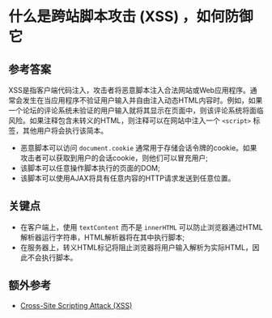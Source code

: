 # 什么是跨站脚本攻击 (XSS) ，如何防御它

## 参考答案

XSS是指客户端代码注入，攻击者将恶意脚本注入合法网站或Web应用程序。通常会发生在当应用程序不验证用户输入并自由注入动态HTML内容时。例如，如果一个论坛的评论系统未验证的用户输入就将其显示在页面中，则该评论系统将面临风险。如果注释包含未转义的HTML，则注释可以在网站中注入一个 `<script>` 标签，其他用户将会执行该简本。

* 恶意脚本可以访问 `document.cookie` 通常用于存储会话令牌的cookie。如果攻击者可以获取到用户的会话cookie，则他们可以冒充用户;
* 该脚本可以任意操作脚本执行的页面的DOM;
* 该脚本可以使用AJAX将具有任意内容的HTTP请求发送到任意位置。

## 关键点

* 在客户端上，使用 `textContent` 而不是 `innerHTML` 可以防止浏览器通过HTML解析器运行字符串，HTML解析器将在其中执行脚本;
* 在服务器上，转义HTML标记将阻止浏览器将用户输入解析为实际HTML，因此不会执行脚本。

## 额外参考

<!-- Whenever possible, link a more detailed explanation. -->

* [Cross-Site Scripting Attack (XSS)](https://www.acunetix.com/websitesecurity/cross-site-scripting/)

<!-- tags: (security,javascript) -->

<!-- expertise: (1) -->
